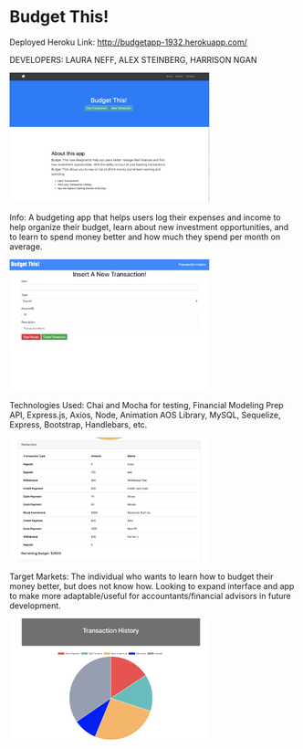 # Budget This!


Deployed Heroku Link: http://budgetapp-1932.herokuapp.com/

DEVELOPERS: LAURA NEFF, ALEX STEINBERG, HARRISON NGAN

<img src="pics/main.png" width="350">

Info: A budgeting app that helps users log their expenses and income to help organize their budget, learn about new investment opportunities, and to
learn to spend money better and how much they spend per month on average. 


<img src="pics/input.png" width="350">

Technologies Used: Chai and Mocha for testing, Financial Modeling Prep API, Express.js, Axios, Node, Animation AOS Library, MySQL, Sequelize, Express, Bootstrap, Handlebars, etc.

<img src="pics/transactions.png" width="350">

Target Markets: The individual who wants to learn how to budget their money better, but does not know how. Looking to expand interface and app to make more adaptable/useful for accountants/financial advisors in future development.

<img src="pics/pie.png" width="350">

